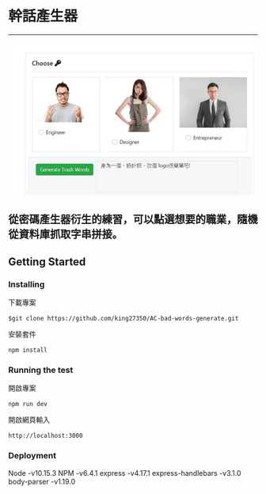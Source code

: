 # 幹話產生器
---
![indexpage](https://github.com/king27350/AC-bad-words-generate/blob/master/index.jpg?raw=true)

從密碼產生器衍生的練習，可以點選想要的職業，隨機從資料庫抓取字串拼接。
---
## Getting Started
### Installing

下載專案
```
$git clone https://github.com/king27350/AC-bad-words-generate.git
```
安裝套件
```
npm install
```
### Running the test
開啟專案
```
npm run dev
```
開啟網頁輸入
```
http://localhost:3000
```

### Deployment
Node -v10.15.3
NPM -v6.4.1
express -v4.17.1
express-handlebars -v3.1.0
body-parser -v1.19.0